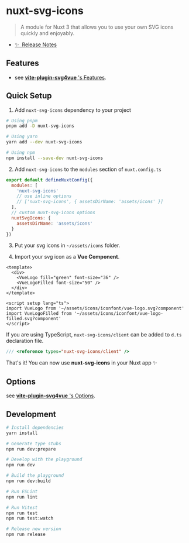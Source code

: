 # nuxt-svg-icons

> A module for Nuxt 3 that allows you to use your own SVG icons quickly and enjoyably.

- [✨ &nbsp;Release Notes](/CHANGELOG.md)
<!-- - [📖 &nbsp;Documentation](https://example.com) -->

## Features

- see <a href="https://github.com/yisibell/vite-plugin-svg4vue#features" target="_blank">**vite-plugin-svg4vue** 's Features</a>.

## Quick Setup

1. Add `nuxt-svg-icons` dependency to your project

```bash
# Using pnpm
pnpm add -D nuxt-svg-icons

# Using yarn
yarn add --dev nuxt-svg-icons

# Using npm
npm install --save-dev nuxt-svg-icons
```

2. Add `nuxt-svg-icons` to the `modules` section of `nuxt.config.ts`

```js
export default defineNuxtConfig({
  modules: [
    'nuxt-svg-icons'
    // use inline options
    // ['nuxt-svg-icons', { assetsDirName: 'assets/icons' }]
  ],
  // custom nuxt-svg-icons options
  nuxtSvgIcons: {
    assetsDirName: 'assets/icons'
  }
})
```

3. Put your svg icons in `~/assets/icons` folder.

4. Import your svg icon as a **Vue Component**.

``` vue
<template>
  <div>
    <VueLogo fill="green" font-size="36" />
    <VueLogoFilled font-size="50" />
  </div>
</template>

<script setup lang="ts">
import VueLogo from '~/assets/icons/iconfont/vue-logo.svg?component'
import VueLogoFilled from '~/assets/icons/iconfont/vue-logo-filled.svg?component'
</script>
```

If you are using TypeScript, `nuxt-svg-icons/client` can be added to `d.ts` declaration file.

``` ts
/// <reference types="nuxt-svg-icons/client" />
```

That's it! You can now use **nuxt-svg-icons** in your Nuxt app ✨

## Options

see <a href="https://github.com/yisibell/vite-plugin-svg4vue#options">**vite-plugin-svg4vue** 's Options</a>.

## Development

```bash
# Install dependencies
yarn install

# Generate type stubs
npm run dev:prepare

# Develop with the playground
npm run dev

# Build the playground
npm run dev:build

# Run ESLint
npm run lint

# Run Vitest
npm run test
npm run test:watch

# Release new version
npm run release
```
